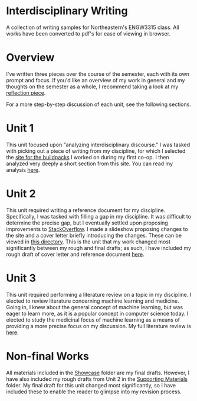 # Interdisciplinary Writing
A collection of writing samples for Northeastern's ENGW3315 class. All works have been converted to pdf's for ease of viewing in browser.

# Overview
I've written three pieces over the course of the semester, each with its own prompt and focus. If you'd like an overview of my work in general and my thoughts on the semester as a whole, I recommend taking a look at my [reflection piece](Showcase/Unit4/Reflection.pdf).

For a more step-by-step discussion of each unit, see the following sections.

# Unit 1
This unit focused upon "analyzing interdisciplinary discourse." I was tasked with picking out a piece of writing from my discipline, for which I selected the [site for the buildpacks](https://buildpacks.io/) I worked on during my first co-op. I then analyzed very deeply a short section from this site. You can read my analysis [here](Showcase/Unit1/FinalDraft.pdf).

# Unit 2
This unit required writing a reference document for my discipline. Specifically, I was tasked with filling a gap in my discipline. It was difficult to determine the precise gap, but I eventually settled upon proposing improvements to [StackOverflow](https://stackoverflow.com/). I made a slideshow proposing changes to the site and a cover letter briefly introducing the changes. These can be viewed in [this directory](Showcase/Unit2). This is the unit that my work changed most significantly between my rough and final drafts; as such, I have included my rough draft of cover letter and reference document [here](Supporting&#32;Materials).

# Unit 3
This unit required performing a literature review on a topic in my discipline. I elected to review literature concerning machine learning and medicine. Going in, I knew about the general concept of machine learning, but was eager to learn more, as it is a popular concept in computer science today. I elected to study the medicinal focus of machine learning as a means of providing a more precise focus on my discussion. My full literature review is [here](Showcase/Unit3/FinalDraft.pdf).

# Non-final Works
All materials included in the [Showcase](Showcase) folder are my final drafts. However, I have also included my rough drafts from Unit 2 in the [Supporting Materials](Supporting&#32;Materials) folder. My final draft for this unit changed most significantly, so I have included these to enable the reader to glimpse into my revision process.
